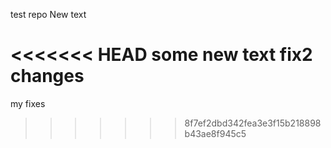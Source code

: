 test repo
New text

<<<<<<< HEAD
some new text
fix2 changes
=======
my fixes
>>>>>>> 8f7ef2dbd342fea3e3f15b218898b43ae8f945c5
